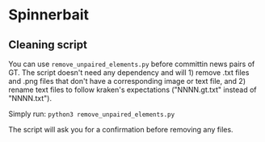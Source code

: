 # Spinnerbait

## Cleaning script

You can use `remove_unpaired_elements.py` before committin news pairs of GT. The script doesn't need any dependency and will 1) remove .txt files and .png files that don't have a corresponding image or text file, and 2) rename text files to follow kraken's expectations ("NNNN.gt.txt" instead of "NNNN.txt").

Simply run: 
`python3 remove_unpaired_elements.py`

The script will ask you for a confirmation before removing any files.
